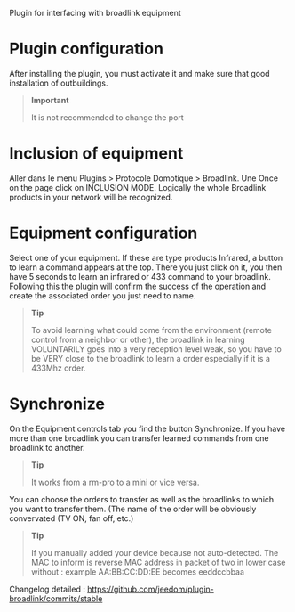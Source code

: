 Plugin for interfacing with broadlink equipment

Plugin configuration 
=======================

After installing the plugin, you must activate it and make sure that
good installation of outbuildings.

> **Important**
>
> It is not recommended to change the port

Inclusion of equipment 
=========================

Aller dans le menu Plugins &gt; Protocole Domotique &gt; Broadlink. Une
Once on the page click on INCLUSION MODE. Logically the whole
Broadlink products in your network will be recognized.

Equipment configuration 
=============================

Select one of your equipment. If these are type products
Infrared, a button to learn a command appears at the top. There you
just click on it, you then have 5 seconds to learn
an infrared or 433 command to your broadlink. Following this the plugin
will confirm the success of the operation and create the associated order
you just need to name.

> **Tip**
>
> To avoid learning what could come from the environment
> (remote control from a neighbor or other), the broadlink in
> learning VOLUNTARILY goes into a very reception level
> weak, so you have to be VERY close to the broadlink to learn a
> order especially if it is a 433Mhz order.

Synchronize 
============

On the Equipment controls tab you find the button
Synchronize. If you have more than one broadlink you can
transfer learned commands from one broadlink to another.

> **Tip**
>
> It works from a rm-pro to a mini or vice versa.

You can choose the orders to transfer as well as the broadlinks
to which you want to transfer them. (The name of the order will be
obviously convervated (TV ON, fan off, etc.)

> **Tip**
>
> If you manually added your device because not auto-detected. The MAC to inform is 
> reverse MAC address in packet of two in lower case without : example AA:BB:CC:DD:EE
> becomes eeddccbbaa

Changelog detailed :
<https://github.com/jeedom/plugin-broadlink/commits/stable>
